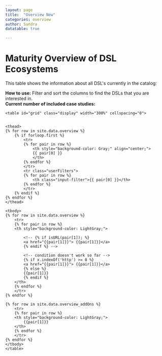 ```yaml
---
layout: page
title:  "Overview New"
categories: overview
author: Sandra
datatable: true

---
```


# Maturity Overview of DSL Ecosystems 

This table shows the information about all DSL's currently in the catalog:


<html>
<!-- js, html author: jabier.martinez -->
<head>
<meta charset='UTF-8'>
<link rel="stylesheet" type="text/css"
	href="https://cdn.datatables.net/v/dt/jq-2.2.4/dt-1.10.15/datatables.min.css" />

<link rel="stylesheet" type="text/css"
	href="https://cdn.datatables.net/fixedheader/3.1.2/css/fixedHeader.dataTables.min.css" />
	
<link rel="stylesheet" type="text/css"
	href="https://cdn.datatables.net/1.10.16/css/jquery.dataTables.min.css" />
		<link rel="stylesheet" type="text/css"
	href="https://cdn.datatables.net/buttons/1.4.1/css/buttons.dataTables.min.css" />
	
<!--link rel="stylesheet" type="text/css" href="assets/css/datatable"-->

<style type="text/css">
.dataTables_filter, .dataTables_info { display: none;}
tfoot {
	display: table-header-group;
}
input {
	width: 100px
}
.dataTables_wrapper.dt-buttons {
  float:none;  
  text-align:center;
}
</style>

<script type="text/javascript"
	src="https://cdn.datatables.net/v/dt/jq-2.2.4/dt-1.10.15/datatables.min.js">
</script>

<!-- Fixed header -->
<script type="text/javascript"
	src="https://cdn.datatables.net/fixedheader/3.1.2/js/dataTables.fixedHeader.min.js"></script>
<!-- Export buttons -->
<script type="text/javascript"
	src="https://cdn.datatables.net/buttons/1.4.1/js/dataTables.buttons.min.js">
</script>
<script type="text/javascript"
	src="https://cdn.datatables.net/buttons/1.4.1/js/buttons.flash.min.js"></script>
<script type="text/javascript"
	src="https://cdnjs.cloudflare.com/ajax/libs/jszip/3.1.3/jszip.min.js"></script>

<script type="text/javascript"
	src="https://cdn.datatables.net/buttons/1.4.1/js/buttons.html5.min.js"></script>
	
<script type="text/javascript" class="init">

	function countNumberOfCaseStudies() {
		// minus 2 because two <tr> represent the header and the search function
    	return (document.getElementsByTagName('tr').length - 2);
	}

	$(document).ready(function() {
		
		document.getElementById("insertCount").innerHTML = countNumberOfCaseStudies();

 		$('#grid thead th.input-filter').each(function() {
 			var title = $(this).text();
 			$(this).html('<input type="text" placeholder="Find" />');
 		});

 		function isURL(inputString) {
			return inputString.indexOf('http') == 0;
		}
    	
		
		function fileNameExport(){
 			var dateObj = new Date();

        	var year = dateObj.getUTCFullYear();
        	var month = dateObj.getUTCMonth();
        	var day = dateObj.getUTCDate();

        	return year +""+ month +""+ day + '_DSLMaturityLevels';
 		}

		var table = $('#grid').DataTable({
			// this allow to have two headers where the second one is used to filter and the first one to sort
			bSortCellsTop: true,
			// no pagination
			paging : true,
			// freeze the header rows
		    fixedHeader: true,
		    // export buttons
	        dom: 'Bfrtip',
	        buttons: [
	        	{
	                extend: 'csv',
	                filename: fileNameExport(),
	                exportOptions: {
              			stripHtml: false
            		}
	            }
	        ]
		});

		$.each($('.input-filter', table.table().header()), function () {
	        var column = table.column($(this).index());
	        $('input', this).on('keyup change', function () {
	            if (column.search() !== this.value) {
	                column.search(this.value).draw();
	            }
	        });
		});
	});
</script>
</head>

<body>
	<div  style="text-align:left">
		<b>How to use:</b> Filter and sort the columns to find the DSLs that you are interested in.<br/>
		<b>Current number of included case studies:</b> <i id="insertCount"></i><br/>
	</div>

	<table id="grid" class="display" width="300%" cellspacing="0">

	
	<thead>
	{% for row in site.data.overview %}
		{% if forloop.first %}
			<tr>
			{% for pair in row %}
				<th style="background-color: Gray;" align="center;">
				{{ pair[0] }}
				</th>
			{% endfor %}
			</tr>
			<tr class="userFilters">
			{% for pair in row %}
				<th class="input-filter">{{ pair[0] }}</th>
			{% endfor %}
			</tr>
   	 	{% endif %}
	{% endfor %}
	</thead>

	<tbody>
	{% for row in site.data.overview %}
		<tr>
		{% for pair in row %}
		<th style="background-color: LightGray;">
			
			<!-- {% if isURL(pair[1]); %}
			<a href="{{pair[1]}}"> {{pair[1]}}</a>
			{% endif %} -->

			<!-- condition doesn't work so far -->
			{% if x.indexOf('http') >= 0 %}
			<a href="{{pair[1]}}"> {{pair[1]}}</a>
			{% else %}
			{{pair[1]}}
			{% endif %}
		</th>
		{% endfor %}
		</tr>
	{% endfor %}

	{% for row in site.data.overview_addOns %}
		<tr>
		{% for pair in row %}
		<th style="background-color: LightGray;">
			{{pair[1]}}
		</th>
		{% endfor %}
		</tr>
	{% endfor %}
    </tbody>
	</table>
</body>
</html>

